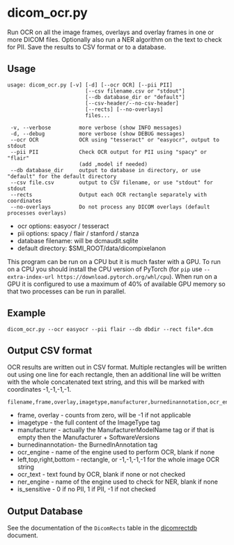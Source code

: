 # dicom_ocr.py

Run OCR on all the image frames, overlays and overlay frames in one or more DICOM files.
Optionally also run a NER algorithm on the text to check for PII.
Save the results to CSV format or to a database.

## Usage

```
usage: dicom_ocr.py [-v] [-d] [--ocr OCR] [--pii PII]
                         [--csv filename.csv or "stdout"]
                         [--db database_dir or "default"]
                         [--csv-header/--no-csv-header]
                         [--rects] [--no-overlays]
                         files...

 -v, --verbose         more verbose (show INFO messages)
 -d, --debug           more verbose (show DEBUG messages)
 --ocr OCR             OCR using "tesseract" or "easyocr", output to stdout
 --pii PII             Check OCR output for PII using "spacy" or "flair"
                       (add ,model if needed)
 --db database_dir     output to database in directory, or use "default" for the default directory
 --csv file.csv        output to CSV filename, or use "stdout" for stdout
 --rects               Output each OCR rectangle separately with coordinates
 --no-overlays         Do not process any DICOM overlays (default processes overlays)
```

* ocr options: easyocr / tesseract
* pii options: spacy / flair / stanford / stanza
* database filename: will be dcmaudit.sqlite
* default directory: $SMI_ROOT/data/dicompixelanon

This program can be run on a CPU but it is much faster with a GPU.
To run on a CPU you should install the CPU version of PyTorch
(for `pip` use `--extra-index-url https://download.pytorch.org/whl/cpu`).
When run on a GPU it is configured to use a maximum of 40% of available
GPU memory so that two processes can be run in parallel.

## Example

```
dicom_ocr.py --ocr easyocr --pii flair --db dbdir --rect file*.dcm 
```

## Output CSV format

OCR results are written out in CSV format.
Multiple rectangles will be written out using one line for each rectangle,
then an additional line will be written with the whole concatenated text string,
and this will be marked with coordinates -1,-1,-1,-1.

```
filename,frame,overlay,imagetype,manufacturer,burnedinannotation,ocr_engine,left,top,right,bottom,ocr_text,ner_engine,is_sensitive
```

* frame, overlay - counts from zero, will be -1 if not applicable
* imagetype - the full content of the ImageType tag
* manufacturer - actually the ManufacturerModelName tag or if that is empty then the Manufacturer + SoftwareVersions
* burnedinannotation- the BurnedInAnnotation tag
* ocr_engine - name of the engine used to perform OCR, blank if none
* left,top,right,bottom - rectangle, or -1,-1,-1,-1 for the whole image OCR string
* ocr_text - text found by OCR, blank if none or not checked
* ner_engine - name of the engine used to check for NER, blank if none
* is_sensitive - 0 if no PII, 1 if PII, -1 if not checked

## Output Database

See the documentation of the `DicomRects` table in the [dicomrectdb](dicomrectdb.md) document.
